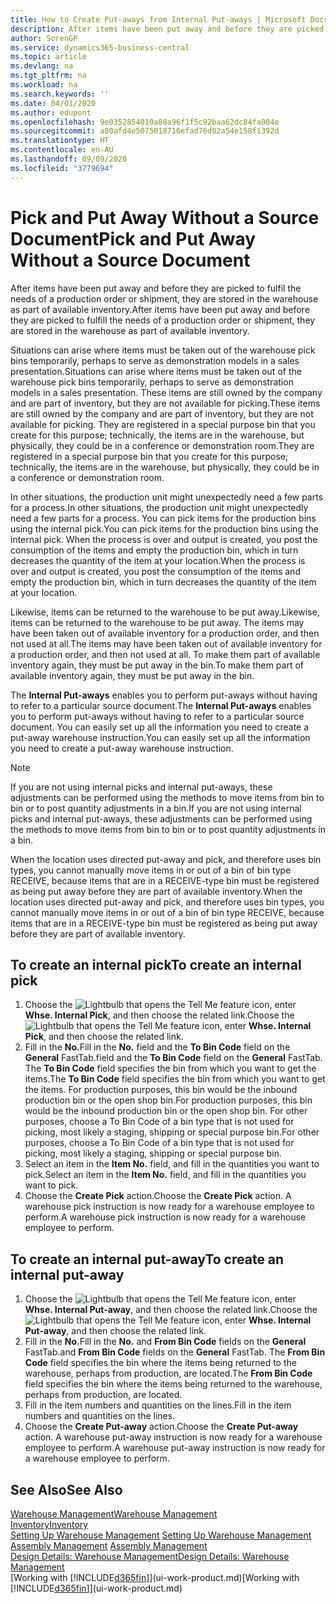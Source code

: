 ```yaml
---
title: How to Create Put-aways from Internal Put-aways | Microsoft Docs
description: After items have been put away and before they are picked to fulfil the needs of a production order or shipment, they are stored in the warehouse as part of available inventory.
author: SorenGP
ms.service: dynamics365-business-central
ms.topic: article
ms.devlang: na
ms.tgt_pltfrm: na
ms.workload: na
ms.search.keywords: ''
ms.date: 04/01/2020
ms.author: edupont
ms.openlocfilehash: 9e0352854010a88a96f1f5c92baa62dc84fa004e
ms.sourcegitcommit: a80afd4e5075018716efad76d82a54e158f1392d
ms.translationtype: HT
ms.contentlocale: en-AU
ms.lasthandoff: 09/09/2020
ms.locfileid: "3779694"
---
```

# <a name="pick-and-put-away-without-a-source-document"></a><span data-ttu-id="e8bac-103">Pick and Put Away Without a Source Document</span><span class="sxs-lookup"><span data-stu-id="e8bac-103">Pick and Put Away Without a Source Document</span></span>
<span data-ttu-id="e8bac-104">After items have been put away and before they are picked to fulfil the needs of a production order or shipment, they are stored in the warehouse as part of available inventory.</span><span class="sxs-lookup"><span data-stu-id="e8bac-104">After items have been put away and before they are picked to fulfill the needs of a production order or shipment, they are stored in the warehouse as part of available inventory.</span></span>  

<span data-ttu-id="e8bac-105">Situations can arise where items must be taken out of the warehouse pick bins temporarily, perhaps to serve as demonstration models in a sales presentation.</span><span class="sxs-lookup"><span data-stu-id="e8bac-105">Situations can arise where items must be taken out of the warehouse pick bins temporarily, perhaps to serve as demonstration models in a sales presentation.</span></span> <span data-ttu-id="e8bac-106">These items are still owned by the company and are part of inventory, but they are not available for picking.</span><span class="sxs-lookup"><span data-stu-id="e8bac-106">These items are still owned by the company and are part of inventory, but they are not available for picking.</span></span> <span data-ttu-id="e8bac-107">They are registered in a special purpose bin that you create for this purpose; technically, the items are in the warehouse, but physically, they could be in a conference or demonstration room.</span><span class="sxs-lookup"><span data-stu-id="e8bac-107">They are registered in a special purpose bin that you create for this purpose; technically, the items are in the warehouse, but physically, they could be in a conference or demonstration room.</span></span>  

<span data-ttu-id="e8bac-108">In other situations, the production unit might unexpectedly need a few parts for a process.</span><span class="sxs-lookup"><span data-stu-id="e8bac-108">In other situations, the production unit might unexpectedly need a few parts for a process.</span></span> <span data-ttu-id="e8bac-109">You can pick items for the production bins using the internal pick.</span><span class="sxs-lookup"><span data-stu-id="e8bac-109">You can pick items for the production bins using the internal pick.</span></span> <span data-ttu-id="e8bac-110">When the process is over and output is created, you post the consumption of the items and empty the production bin, which in turn decreases the quantity of the item at your location.</span><span class="sxs-lookup"><span data-stu-id="e8bac-110">When the process is over and output is created, you post the consumption of the items and empty the production bin, which in turn decreases the quantity of the item at your location.</span></span>  

<span data-ttu-id="e8bac-111">Likewise, items can be returned to the warehouse to be put away.</span><span class="sxs-lookup"><span data-stu-id="e8bac-111">Likewise, items can be returned to the warehouse to be put away.</span></span> <span data-ttu-id="e8bac-112">The items may have been taken out of available inventory for a production order, and then not used at all.</span><span class="sxs-lookup"><span data-stu-id="e8bac-112">The items may have been taken out of available inventory for a production order, and then not used at all.</span></span> <span data-ttu-id="e8bac-113">To make them part of available inventory again, they must be put away in the bin.</span><span class="sxs-lookup"><span data-stu-id="e8bac-113">To make them part of available inventory again, they must be put away in the bin.</span></span>  

<span data-ttu-id="e8bac-114">The **Internal Put-aways** enables you to perform put-aways without having to refer to a particular source document.</span><span class="sxs-lookup"><span data-stu-id="e8bac-114">The **Internal Put-aways** enables you to perform put-aways without having to refer to a particular source document.</span></span> <span data-ttu-id="e8bac-115">You can easily set up all the information you need to create a put-away warehouse instruction.</span><span class="sxs-lookup"><span data-stu-id="e8bac-115">You can easily set up all the information you need to create a put-away warehouse instruction.</span></span>  

> [!NOTE]  
>  <span data-ttu-id="e8bac-116">If you are not using internal picks and internal put-aways, these adjustments can be performed using the methods to move items from bin to bin or to post quantity adjustments in a bin.</span><span class="sxs-lookup"><span data-stu-id="e8bac-116">If you are not using internal picks and internal put-aways, these adjustments can be performed using the methods to move items from bin to bin or to post quantity adjustments in a bin.</span></span>  
>   
>  <span data-ttu-id="e8bac-117">When the location uses directed put-away and pick, and therefore uses bin types, you cannot manually move items in or out of a bin of bin type RECEIVE, because items that are in a RECEIVE-type bin must be registered as being put away before they are part of available inventory.</span><span class="sxs-lookup"><span data-stu-id="e8bac-117">When the location uses directed put-away and pick, and therefore uses bin types, you cannot manually move items in or out of a bin of bin type RECEIVE, because items that are in a RECEIVE-type bin must be registered as being put away before they are part of available inventory.</span></span>  

## <a name="to-create-an-internal-pick"></a><span data-ttu-id="e8bac-118">To create an internal pick</span><span class="sxs-lookup"><span data-stu-id="e8bac-118">To create an internal pick</span></span>  
1.  <span data-ttu-id="e8bac-119">Choose the ![Lightbulb that opens the Tell Me feature](media/ui-search/search_small.png "Tell me what you want to do") icon, enter **Whse. Internal Pick**, and then choose the related link.</span><span class="sxs-lookup"><span data-stu-id="e8bac-119">Choose the ![Lightbulb that opens the Tell Me feature](media/ui-search/search_small.png "Tell me what you want to do") icon, enter **Whse. Internal Pick**, and then choose the related link.</span></span>  
2.  <span data-ttu-id="e8bac-120">Fill in the **No.**</span><span class="sxs-lookup"><span data-stu-id="e8bac-120">Fill in the **No.**</span></span> <span data-ttu-id="e8bac-121">field and the **To Bin Code** field on the **General** FastTab.</span><span class="sxs-lookup"><span data-stu-id="e8bac-121">field and the **To Bin Code** field on the **General** FastTab.</span></span> <span data-ttu-id="e8bac-122">The **To Bin Code** field specifies the bin from which you want to get the items.</span><span class="sxs-lookup"><span data-stu-id="e8bac-122">The **To Bin Code** field specifies the bin from which you want to get the items.</span></span> <span data-ttu-id="e8bac-123">For production purposes, this bin would be the inbound production bin or the open shop bin.</span><span class="sxs-lookup"><span data-stu-id="e8bac-123">For production purposes, this bin would be the inbound production bin or the open shop bin.</span></span> <span data-ttu-id="e8bac-124">For other purposes, choose a To Bin Code of a bin type that is not used for picking, most likely a staging, shipping or special purpose bin.</span><span class="sxs-lookup"><span data-stu-id="e8bac-124">For other purposes, choose a To Bin Code of a bin type that is not used for picking, most likely a staging, shipping or special purpose bin.</span></span>  
3.  <span data-ttu-id="e8bac-125">Select an item in the **Item No.** field, and fill in the quantities you want to pick.</span><span class="sxs-lookup"><span data-stu-id="e8bac-125">Select an item in the **Item No.** field, and fill in the quantities you want to pick.</span></span>  
4. <span data-ttu-id="e8bac-126">Choose the **Create Pick** action.</span><span class="sxs-lookup"><span data-stu-id="e8bac-126">Choose the **Create Pick** action.</span></span> <span data-ttu-id="e8bac-127">A warehouse pick instruction is now ready for a warehouse employee to perform.</span><span class="sxs-lookup"><span data-stu-id="e8bac-127">A warehouse pick instruction is now ready for a warehouse employee to perform.</span></span>  

## <a name="to-create-an-internal-put-away"></a><span data-ttu-id="e8bac-128">To create an internal put-away</span><span class="sxs-lookup"><span data-stu-id="e8bac-128">To create an internal put-away</span></span>  
1.  <span data-ttu-id="e8bac-129">Choose the ![Lightbulb that opens the Tell Me feature](media/ui-search/search_small.png "Tell me what you want to do") icon, enter **Whse. Internal Put-away**, and then choose the related link.</span><span class="sxs-lookup"><span data-stu-id="e8bac-129">Choose the ![Lightbulb that opens the Tell Me feature](media/ui-search/search_small.png "Tell me what you want to do") icon, enter **Whse. Internal Put-away**, and then choose the related link.</span></span>  
2.  <span data-ttu-id="e8bac-130">Fill in the **No.**</span><span class="sxs-lookup"><span data-stu-id="e8bac-130">Fill in the **No.**</span></span> <span data-ttu-id="e8bac-131">and **From Bin Code** fields on the **General** FastTab.</span><span class="sxs-lookup"><span data-stu-id="e8bac-131">and **From Bin Code** fields on the **General** FastTab.</span></span> <span data-ttu-id="e8bac-132">The **From Bin Code** field specifies the bin where the items being returned to the warehouse, perhaps from production, are located.</span><span class="sxs-lookup"><span data-stu-id="e8bac-132">The **From Bin Code** field specifies the bin where the items being returned to the warehouse, perhaps from production, are located.</span></span>  
3.  <span data-ttu-id="e8bac-133">Fill in the item numbers and quantities on the lines.</span><span class="sxs-lookup"><span data-stu-id="e8bac-133">Fill in the item numbers and quantities on the lines.</span></span>  
4.  <span data-ttu-id="e8bac-134">Choose the **Create Put-away** action.</span><span class="sxs-lookup"><span data-stu-id="e8bac-134">Choose the **Create Put-away** action.</span></span> <span data-ttu-id="e8bac-135">A warehouse put-away instruction is now ready for a warehouse employee to perform.</span><span class="sxs-lookup"><span data-stu-id="e8bac-135">A warehouse put-away instruction is now ready for a warehouse employee to perform.</span></span>  

## <a name="see-also"></a><span data-ttu-id="e8bac-136">See Also</span><span class="sxs-lookup"><span data-stu-id="e8bac-136">See Also</span></span>  
[<span data-ttu-id="e8bac-137">Warehouse Management</span><span class="sxs-lookup"><span data-stu-id="e8bac-137">Warehouse Management</span></span>](warehouse-manage-warehouse.md)  
[<span data-ttu-id="e8bac-138">Inventory</span><span class="sxs-lookup"><span data-stu-id="e8bac-138">Inventory</span></span>](inventory-manage-inventory.md)  
<span data-ttu-id="e8bac-139">[Setting Up Warehouse Management](warehouse-setup-warehouse.md)   </span><span class="sxs-lookup"><span data-stu-id="e8bac-139">[Setting Up Warehouse Management](warehouse-setup-warehouse.md)   </span></span>  
<span data-ttu-id="e8bac-140">[Assembly Management](assembly-assemble-items.md)  </span><span class="sxs-lookup"><span data-stu-id="e8bac-140">[Assembly Management](assembly-assemble-items.md)  </span></span>  
[<span data-ttu-id="e8bac-141">Design Details: Warehouse Management</span><span class="sxs-lookup"><span data-stu-id="e8bac-141">Design Details: Warehouse Management</span></span>](design-details-warehouse-management.md)  
<span data-ttu-id="e8bac-142">[Working with [!INCLUDE[d365fin](includes/d365fin_md.md)]](ui-work-product.md)</span><span class="sxs-lookup"><span data-stu-id="e8bac-142">[Working with [!INCLUDE[d365fin](includes/d365fin_md.md)]](ui-work-product.md)</span></span>
